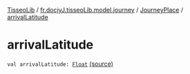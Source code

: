 [TisseoLib](../../index.md) / [fr.docjyJ.tisseoLib.model.journey](../index.md) / [JourneyPlace](index.md) / [arrivalLatitude](./arrival-latitude.md)

# arrivalLatitude

`val arrivalLatitude: `[`Float`](https://kotlinlang.org/api/latest/jvm/stdlib/kotlin/-float/index.html) [(source)](https://github.com/docjyJ/TisseoLib/tree/master/src/main/kotlin/fr/docjyJ/tisseoLib/model/journey/JourneyPlace.kt#L5)